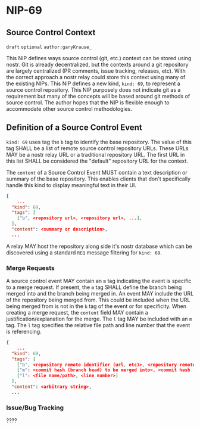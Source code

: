 NIP-69
======

Source Control Context
----------------------

`draft` `optional` `author:garyKrause_`

This NIP defines ways source control (git, etc.) context can be stored using nostr. Git is already decentralized, but the contexts around a git repository are largely centralized (PR comments, issue tracking, releases, etc). With the correct approach a nostr relay could store this context using many of the existing NIPs. This NIP defines a new kind, `kind: 69`, to represent a source control repository. This NIP purposely does not indicate git as a requirement but many of the concepts will be based around git methods of source control. The author hopes that the NIP is flexible enough to accommodate other source control methodologies.

## Definition of a Source Control Event

`kind: 69` uses tag the `b` tag to identify the base repository. The value of this tag SHALL be a list of remote source control repository URLs. These URLs MAY be a nostr relay URL or a traditional repository URL. The first URL in this list SHALL be considered the "default" repository URL for the context.

The `content` of a Source Control Event MUST contain a text description or summary of the base repository. This enables clients that don't specifically handle this kind to display meaningful text in their UI.
    
```json
{
    ...
  "kind": 69,
  "tags": [
    ["b", <repository url>, <repository url>, ...],
  ],
  "content": <summary or description>,
  ...
```

A relay MAY host the repository along side it's nostr database which can be discovered using a standard `REQ` message filtering for `kind: 69`.

### Merge Requests

A source control event MAY contain an `m` tag indicating the event is specific to a merge request. If present, the `m` tag SHALL define the branch being merged into and the branch being merged in. An event MAY include the URL of the repository being merged from. This could be included when the URL being merged from is not in the `b` tag of the event or for specificity. When creating a merge request, the `content` field MAY contain a justification/explanation for the merge. The `l` tag MAY be included with an `m` tag. The `l` tag specifies the relative file path and line number that the event is referencing.

```json
{
    ...
  "kind": 69,
  "tags": [
    ["b", <repository remote identifier (url, etc)>, <repository remote identifier (url, etc)>, ...],
    ["m": <commit hash (branch head) to be merged into>, <commit hash (branch head) to be merged in>, <URL of merging in repository>],
    ["l": <file name/path>, <line number>]
  ],
  "content": <arbitrary string>,
  ...
```

### Issue/Bug Tracking

????